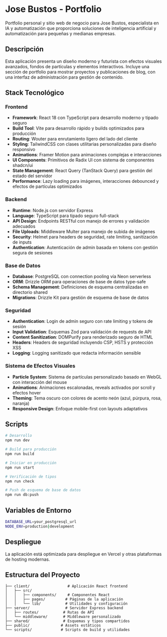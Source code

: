 # Jose Bustos - Portfolio

Portfolio personal y sitio web de negocio para Jose Bustos, especialista en IA y automatización que proporciona soluciones de inteligencia artificial y automatización para pequeñas y medianas empresas.

## Descripción

Esta aplicación presenta un diseño moderno y futurista con efectos visuales avanzados, fondos de partículas y elementos interactivos. Incluye una sección de portfolio para mostrar proyectos y publicaciones de blog, con una interfaz de administración para gestión de contenido.

## Stack Tecnológico

### Frontend
- **Framework**: React 18 con TypeScript para desarrollo moderno y tipado seguro
- **Build Tool**: Vite para desarrollo rápido y builds optimizados para producción
- **Routing**: Wouter para enrutamiento ligero del lado del cliente
- **Styling**: TailwindCSS con clases utilitarias personalizadas para diseño responsivo
- **Animations**: Framer Motion para animaciones complejas e interacciones
- **UI Components**: Primitivos de Radix UI con sistema de componentes shadcn/ui
- **State Management**: React Query (TanStack Query) para gestión del estado del servidor
- **Performance**: Lazy loading para imágenes, interacciones debounced y efectos de partículas optimizados

### Backend
- **Runtime**: Node.js con servidor Express
- **Language**: TypeScript para tipado seguro full-stack
- **API Design**: Endpoints RESTful con manejo de errores y validación adecuados
- **File Uploads**: Middleware Multer para manejo de subida de imágenes
- **Security**: Helmet para headers de seguridad, rate limiting, sanitización de inputs
- **Authentication**: Autenticación de admin basada en tokens con gestión segura de sesiones

### Base de Datos
- **Database**: PostgreSQL con connection pooling vía Neon serverless
- **ORM**: Drizzle ORM para operaciones de base de datos type-safe
- **Schema Management**: Definiciones de esquema centralizadas en directorio shared
- **Migrations**: Drizzle Kit para gestión de esquema de base de datos

### Seguridad
- **Authentication**: Login de admin seguro con rate limiting y tokens de sesión
- **Input Validation**: Esquemas Zod para validación de requests de API
- **Content Sanitization**: DOMPurify para renderizado seguro de HTML
- **Headers**: Headers de seguridad incluyendo CSP, HSTS y protección XSS
- **Logging**: Logging sanitizado que redacta información sensible

### Sistema de Efectos Visuales
- **Particle System**: Sistema de partículas personalizado basado en WebGL con interacción del mouse
- **Animations**: Animaciones escalonadas, reveals activados por scroll y efectos hover
- **Theming**: Tema oscuro con colores de acento neón (azul, púrpura, rosa, naranja)
- **Responsive Design**: Enfoque mobile-first con layouts adaptativos

## Scripts

```bash
# Desarrollo
npm run dev

# Build para producción
npm run build

# Iniciar en producción
npm run start

# Verificación de tipos
npm run check

# Push de esquema de base de datos
npm run db:push
```

## Variables de Entorno

```bash
DATABASE_URL=your_postgresql_url
NODE_ENV=production|development
```

## Despliegue

La aplicación está optimizada para despliegue en Vercel y otras plataformas de hosting modernas.

## Estructura del Proyecto

```
├── client/                 # Aplicación React frontend
│   ├── src/
│   │   ├── components/     # Componentes React
│   │   ├── pages/         # Páginas de la aplicación
│   │   └── lib/           # Utilidades y configuración
├── server/                # Servidor Express backend
│   ├── routes/           # Rutas de API
│   └── middleware/       # Middleware personalizado
├── shared/               # Esquemas y tipos compartidos
├── public/              # Assets estáticos
└── scripts/             # Scripts de build y utilidades
```